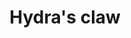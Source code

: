 ---
layout: item
title: Hydra's claw
item-id: 22966
datatable: true
id: 22966
name: "Hydra's claw"
members: true
lowalch: 60000
highalch: 90000
examine: "The claw of a ferocious hydra."
monsters:
  - id: 8615
    name: "Alchemical Hydra"
    members: true
    combat_level: 426
    wiki_url: "https://oldschool.runescape.wiki/w/Alchemical_Hydra#Five_heads"
    drops:
      - quantity: "1"
        rarity: 0.000999000999000999
    image: "https://oldschool.runescape.wiki/images/thumb/a/a3/Alchemical_Hydra.png/1200px-Alchemical_Hydra.png?925dd"
---